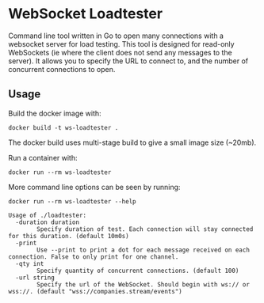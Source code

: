 # WebSocket Loadtester
Command line tool written in Go to open many connections with a websocket server for load testing. 
This tool is designed for read-only WebSockets (ie where the client does not send any messages to the server). 
It allows you to specify the URL to connect to, and the number of concurrent connections to open.

## Usage

Build the docker image with:
```
docker build -t ws-loadtester .
```
The docker build uses multi-stage build to give a small image size (~20mb).

Run a container with:
```
docker run --rm ws-loadtester
```
More command line options can be seen by running:
```
docker run --rm ws-loadtester --help
```
```
Usage of ./loadtester:
  -duration duration
        Specify duration of test. Each connection will stay connected for this duration. (default 10m0s)
  -print
        Use --print to print a dot for each message received on each connection. False to only print for one channel.
  -qty int
        Specify quantity of concurrent connections. (default 100)
  -url string
        Specify the url of the WebSocket. Should begin with ws:// or wss://. (default "wss://companies.stream/events")
```
